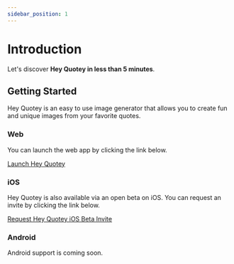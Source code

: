 ```yaml
---
sidebar_position: 1
---
```


# Introduction

Let's discover **Hey Quotey in less than 5 minutes**.

## Getting Started

Hey Quotey is an easy to use image generator that allows you to create fun and unique images from your favorite quotes.

### Web

You can launch the web app by clicking the link below.

[Launch Hey Quotey](https://heyquotey.app)

### iOS

Hey Quotey is also available via an open beta on iOS. You can request an invite by clicking the link below.

[Request Hey Quotey iOS Beta Invite](https://heyquotey.app/beta)

### Android

Android support is coming soon.

